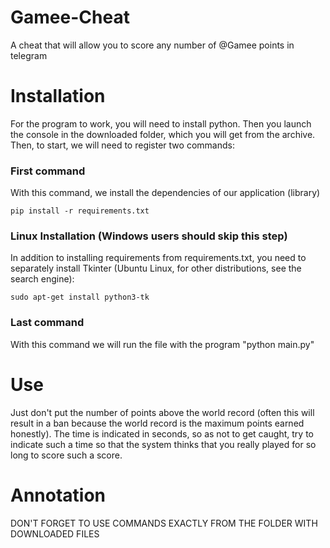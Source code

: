 # Gamee-Cheat
A cheat that will allow you to score any number of @Gamee points in telegram

# Installation 
For the program to work, you will need to install python. Then you launch the console in the downloaded folder, which you will get from the archive. Then, to start, we will need to register two commands:
### First command
With this command, we install the dependencies of our application (library)
```
pip install -r requirements.txt
```
### Linux Installation (Windows users should skip this step)
In addition to installing requirements from requirements.txt, you need to separately install Tkinter (Ubuntu Linux, for other distributions, see the search engine):
```
sudo apt-get install python3-tk
```

### Last command
With this command we will run the file with the program
"python main.py"

# Use
Just don't put the number of points above the world record (often this will result in a ban because the world record is the maximum points earned honestly). The time is indicated in seconds, so as not to get caught, try to indicate such a time so that the system thinks that you really played for so long to score such a score.

# Annotation
DON'T FORGET TO USE COMMANDS EXACTLY FROM THE FOLDER WITH DOWNLOADED FILES
